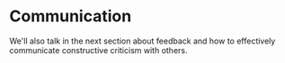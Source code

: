 # Communication




We'll also talk in the next section about feedback and how to effectively
communicate constructive criticism with others.
